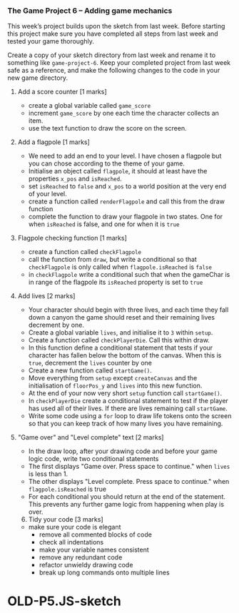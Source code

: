 ### The Game Project 6 – Adding game mechanics

This week’s project builds upon the sketch from last week. Before
starting this project make sure you have completed all steps from last
week and tested your game thoroughly.

Create a copy of your sketch directory from last week and rename it to
something like `game-project-6`. Keep your completed project from last
week safe as a reference, and make the following changes to the code
in your new game directory.


1. Add a score counter [1 marks]
	- create a global variable called `game_score`
	- increment `game_score` by one each time the character collects an item.
	- use the text function to draw the score on the screen.

2. Add a flagpole [1 marks]
	- We need to add an end to your level. I have chosen a flagpole but you can chose according to the theme of your game.
	- Initialise an object called `flagpole`, it should at least have the properties `x_pos` and `isReached`.
	- set `isReached` to `false` and `x_pos` to a world position at the very end of your level.
	- create a function called `renderFlagpole` and call this from the draw function
	- complete the function to draw your flagpole in two states. One for when `isReached` is false,
	and one for when it is `true`

3. Flagpole checking function [1 marks]
	- create a function called `checkFlagpole`
	- call the function from `draw`, but write a conditional so that `checkFlagpole` is only called when `flagpole.isReached` is `false`
	- in `checkFlagpole` write a conditional such that when the gameChar is in range of the flagpole
	its `isReached` property is set to `true`

4. Add lives [2 marks]
	- Your character should begin with three lives, and each time they fall down a canyon the game
	 should reset and their remaining lives decrement by one.
	- Create a global variable `lives`, and initialise it to `3` within `setup`.
	- Create a function called `checkPlayerDie`. Call this within draw.
	- In this function define a conditional statement that tests if your character has fallen below
	the bottom of the canvas. When this is `true`, decrement the `lives` counter by one
	- Create a new function called `startGame()`.
	- Move everything from `setup` except `createCanvas` and the initialisation of `floorPos_y` and
	`lives` into this new function.
	- At the end of your now very short `setup` function call `startGame()`.
	- In `checkPlayerDie` create a conditional statement to test if the player has
	used all of their lives. If there are lives remaining call `startGame`.
	- Write some code using a `for` loop to draw life tokens onto the screen so that you
	can keep track of how many lives you have remaining.

5. "Game over" and "Level complete" text [2 marks]
	- In the draw loop, after your drawing code and before your game logic
	code, write two conditional statements
	- The first displays "Game over. Press space to continue."
	when `lives` is less than 1.
	- The other displays "Level complete. Press space to continue." when
	`flagpole.isReached` is true
	- For each conditional you should return at the end of the statement. This
	prevents any further game logic from happening when play is over.


	6. Tidy your code [3 marks]
	- make sure your code is elegant
		- remove all commented blocks of code
		- check all indentations
		- make your variable names consistent
		- remove any redundant code
		- refactor unwieldy drawing code
		- break up long commands onto multiple lines
# OLD-P5.JS-sketch

